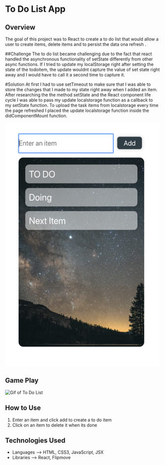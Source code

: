 # To Do List App

## Overview
The goal of this project was to React to create a to do list that would allow a user to create items, delete items and to persist the data ona refresh . 

##Challenge
The to do list became challenging due to the fact that react handled the asynchronous functionality of setState differently from other async functions. If I tried to update my localStorage right after setting the state of the todoitem, the update wouldnt capture the value of set state right away and I would have to call it a second time to capture it.

#Solution
At first I had to use setTimeout to make sure that I was able to store the changes that I made to my state right away when I added an item. After researching the the method setState and the React component life cycle I was able to pass my update localstorage function as a callback to my setState function. 
To upload the task items from localstorage every time the page refreshed I  placed the update localstorage function inside the didComponentMount function. 


![Picture of To Do List](https://github.com/mmubuso/React-To-Do-List/blob/master/react-to-do-list.png)

## Game Play
![Gif of To Do List](https://media.giphy.com/media/duWkvOqNRZoX07zl7L/giphy.gif)

## How to Use
1. Enter an item and click add to create a to do item
2. Click on an item to delete it when its done



## Technologies Used
- Languages --> HTML, CSS3, JavaScript, JSX
- Libraries --> React, Flipmove







